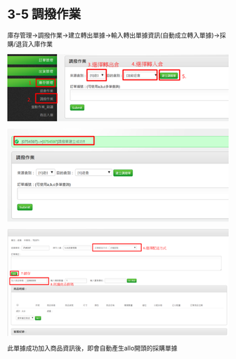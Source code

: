 # 3-5 調撥作業

庫存管理→調撥作業→建立轉出單據→輸入轉出單據資訊\(自動成立轉入單據\)→採購/退貨入庫作業

![](../.gitbook/assets/image%20%28186%29.png)

![](../.gitbook/assets/image%20%28150%29.png)

![](../.gitbook/assets/image%20%28166%29.png)

此單據成功加入商品資訊後，即會自動產生allo開頭的採購單據

